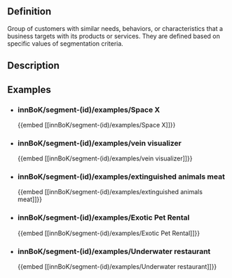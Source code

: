 
## Definition
Group of customers with similar needs, behaviors, or characteristics that a business targets with its products or services. They are defined based on specific values of segmentation criteria.
## Description
## Examples
- ### innBoK/segment-(id)/examples/Space X
	{{embed [[innBoK/segment-(id)/examples/Space X]]}}
- ### innBoK/segment-(id)/examples/vein visualizer
	{{embed [[innBoK/segment-(id)/examples/vein visualizer]]}}
- ### innBoK/segment-(id)/examples/extinguished animals meat
	{{embed [[innBoK/segment-(id)/examples/extinguished animals meat]]}}
- ### innBoK/segment-(id)/examples/Exotic Pet Rental
	{{embed [[innBoK/segment-(id)/examples/Exotic Pet Rental]]}}
- ### innBoK/segment-(id)/examples/Underwater restaurant
	{{embed [[innBoK/segment-(id)/examples/Underwater restaurant]]}}












